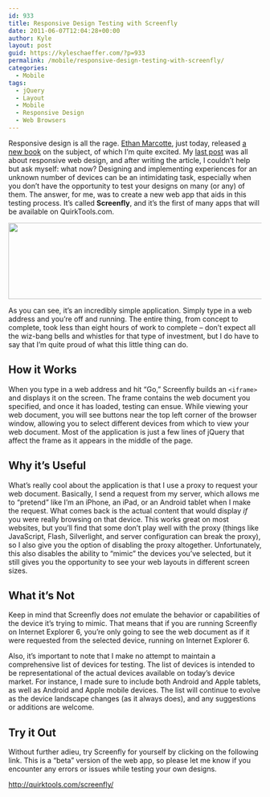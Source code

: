```yaml
---
id: 933
title: Responsive Design Testing with Screenfly
date: 2011-06-07T12:04:28+00:00
author: Kyle
layout: post
guid: https://kyleschaeffer.com/?p=933
permalink: /mobile/responsive-design-testing-with-screenfly/
categories:
  - Mobile
tags:
  - jQuery
  - Layout
  - Mobile
  - Responsive Design
  - Web Browsers
---
```

Responsive design is all the rage. [Ethan Marcotte](http://unstoppablerobotninja.com/), just today, released [a new book](http://www.abookapart.com/products/responsive-web-design) on the subject, of which I&#8217;m quite excited. My [last post](https://kyleschaeffer.com/best-practices/responsive-layouts-using-css-media-queries/ "Responsive Layouts Using CSS Media Queries") was all about responsive web design, and after writing the article, I couldn&#8217;t help but ask myself: what now? Designing and implementing experiences for an unknown number of devices can be an intimidating task, especially when you don&#8217;t have the opportunity to test your designs on many (or any) of them. The answer, for me, was to create a new web app that aids in this testing process. It&#8217;s called **Screenfly**, and it&#8217;s the first of many apps that will be available on QuirkTools.com.<!--more-->

[<img class="alignnone size-full wp-image-934" title="Screenfly" src="https://kyleschaeffer.com/wp-content/uploads/2011/06/screenfly-screenshot.jpg" alt="" width="539" height="152" srcset="https://kyleschaeffer.com/wp-content/uploads/2011/06/screenfly-screenshot.jpg 539w, https://kyleschaeffer.com/wp-content/uploads/2011/06/screenfly-screenshot-300x85.jpg 300w" sizes="(max-width: 539px) 100vw, 539px" />](http://quirktools.com/screenfly/)

As you can see, it&#8217;s an incredibly simple application. Simply type in a web address and you&#8217;re off and running. The entire thing, from concept to complete, took less than eight hours of work to complete – don&#8217;t expect all the wiz-bang bells and whistles for that type of investment, but I do have to say that I&#8217;m quite proud of what this little thing can do.

## How it Works

When you type in a web address and hit &#8220;Go,&#8221; Screenfly builds an `<iframe>` and displays it on the screen. The frame contains the web document you specified, and once it has loaded, testing can ensue. While viewing your web document, you will see buttons near the top left corner of the browser window, allowing you to select different devices from which to view your web document. Most of the application is just a few lines of jQuery that affect the frame as it appears in the middle of the page.

## Why it&#8217;s Useful

What&#8217;s really cool about the application is that I use a proxy to request your web document. Basically, I send a request from my server, which allows me to &#8220;pretend&#8221; like I&#8217;m an iPhone, an iPad, or an Android tablet when I make the request. What comes back is the actual content that would display _if_ you were really browsing on that device. This works great on most websites, but you&#8217;ll find that some don&#8217;t play well with the proxy (things like JavaScript, Flash, Silverlight, and server configuration can break the proxy), so I also give you the option of disabling the proxy altogether. Unfortunately, this also disables the ability to &#8220;mimic&#8221; the devices you&#8217;ve selected, but it still gives you the opportunity to see your web layouts in different screen sizes.

## What it&#8217;s Not

Keep in mind that Screenfly does _not_ emulate the behavior or capabilities of the device it&#8217;s trying to mimic. That means that if you are running Screenfly on Internet Explorer 6, you&#8217;re only going to see the web document as if it were requested from the selected device, running on Internet Explorer 6.

Also, it&#8217;s important to note that I make no attempt to maintain a comprehensive list of devices for testing. The list of devices is intended to be representational of the actual devices available on today&#8217;s device market. For instance, I made sure to include both Android and Apple tablets, as well as Android and Apple mobile devices. The list will continue to evolve as the device landscape changes (as it always does), and any suggestions or additions are welcome.

## Try it Out

Without further adieu, try Screenfly for yourself by clicking on the following link. This is a &#8220;beta&#8221; version of the web app, so please let me know if you encounter any errors or issues while testing your own designs.

<http://quirktools.com/screenfly/>